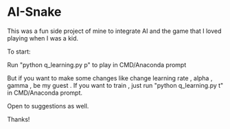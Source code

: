 # AI-Snake

This was a fun side project of mine to integrate AI and the game that I loved playing when I was a kid.

To start:

Run "python q_learning.py p" to play in CMD/Anaconda prompt

But if you want to make some changes like change learning rate , alpha , gamma , be my guest .
If you want to train , just run "python q_learning.py t" in CMD/Anaconda prompt.

Open to suggestions as well.

Thanks!
